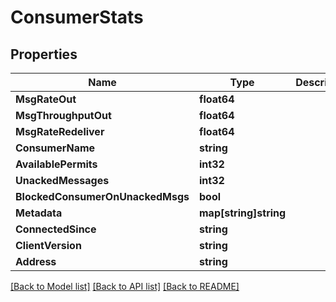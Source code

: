 # ConsumerStats

## Properties

Name | Type | Description | Notes
------------ | ------------- | ------------- | -------------
**MsgRateOut** | **float64** |  | [optional] 
**MsgThroughputOut** | **float64** |  | [optional] 
**MsgRateRedeliver** | **float64** |  | [optional] 
**ConsumerName** | **string** |  | [optional] 
**AvailablePermits** | **int32** |  | [optional] 
**UnackedMessages** | **int32** |  | [optional] 
**BlockedConsumerOnUnackedMsgs** | **bool** |  | [optional] 
**Metadata** | **map[string]string** |  | [optional] 
**ConnectedSince** | **string** |  | [optional] 
**ClientVersion** | **string** |  | [optional] 
**Address** | **string** |  | [optional] 

[[Back to Model list]](../README.md#documentation-for-models) [[Back to API list]](../README.md#documentation-for-api-endpoints) [[Back to README]](../README.md)


